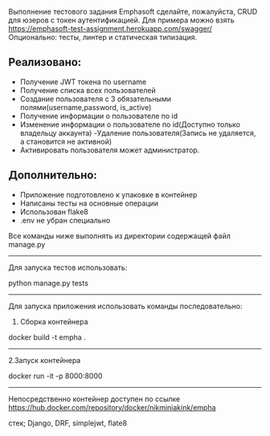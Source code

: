 Выполнение тестового задания Emphasoft
сделайте, пожалуйста, CRUD для юзеров с токен аутентификацией. Для примера можно взять https://emphasoft-test-assignment.herokuapp.com/swagger/
Опционально: тесты, линтер и статическая типизация.

Реализовано:
-
- Получение JWT токена по username
- Получение списка всех пользователей
- Создание пользователя с 3 обязательными полями(username,password, is_active)
- Получение информации о пользователе по id
- Изменение информации о пользователе по id(Доступно только владельцу аккаунта)
 -Удаление пользователя(Запись не удаляется, а становится не активной)
- Активировать пользователя может администратор.

Дополнительно: 
- 
- Приложение подготовлено к упаковке в контейнер
- Написаны тесты на основные операции
- Использован flake8
- .env не убран специально

Все команды ниже выполнять из директории содержащей файл manage.py
***
Для запуска тестов использовать:

python manage.py tests
****
Для запуска приложения использовать команды последовательно:
1. Сборка контейнера

docker build -t empha . 
***
2.Запуск контейнера

docker run -it -p 8000:8000
***
Непосредственно контейнер доступен по ссылке
https://hub.docker.com/repository/docker/nikminiakink/empha

стек; Django, DRF, simplejwt, flate8